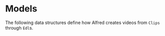 # Models

The following data structures define how Alfred creates videos from `Clips` through `Edl`s.

